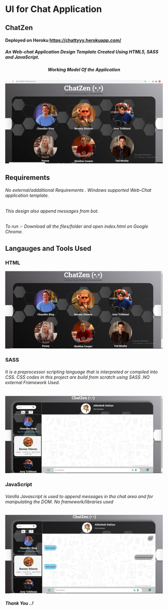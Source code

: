 # UI for Chat Application
## ChatZen 
#### Deployed on Heroku https://chattyyy.herokuapp.com/
##### An Web-chat Application Design Template Created Using HTML5, SASS and JavaScript.
##### <p align="center"> Working Model Of the Application </p>
![Demo](main.gif)

## Requirements
###### No external/addditional Requirements . Windows supported Web-Chat application template. 
###### This design also append messages from bot. 
###### To run :- Download all the files/folder and open index.html on Google Chrome.

## Langauges and Tools Used
### **HTML**
<img src="Screenshots/Screenshot (97).png"> </img>
### **SASS**
###### It is a preprocessor scripting language that is interpreted or compiled into CSS. CSS codes in this project are build from scratch using SASS .NO external Framework Used.
<img src="Screenshots/Screenshot (98).png"> </img>
### **JavaScript**
###### Vanilla Javascript is used to append messages in tha chat area and for manipulating the DOM. No framework/libraries used
<img src="Screenshots/Screenshot (101).png"> </img>

##### Thank You ..!
